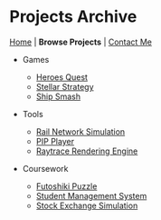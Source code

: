 # Projects Archive

[Home](../../index.md)
|
**Browse Projects**
|
[Contact Me](../contact_me/contact_me.md)

- Games
  - [Heroes Quest](../heroes_quest/heroes_quest.md)
  - [Stellar Strategy](https://github.com/JGoodHub/Stellar-Stratagy)
  - [Ship Smash](../ship_smash/ship_smash.md)

- Tools
  - [Rail Network Simulation](https://github.com/JGoodHub/Rail-Network-Simualtion)
  - [PIP Player](https://github.com/JGoodHub/Java-PIP-Player)
  - [Raytrace Rendering Engine](https://github.com/JGoodHub/Raytrace-Engine)
  
- Coursework
  - [Futoshiki Puzzle](https://github.com/JGoodHub/Futoshiki-Puzzle)
  - [Student Management System](https://github.com/JGoodHub/Student-Management-System)
  - [Stock Exchange Simulation](https://github.com/JGoodHub/Stock-Exchange-Simulation)
